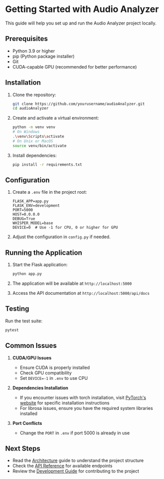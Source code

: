 # Getting Started with Audio Analyzer

This guide will help you set up and run the Audio Analyzer project locally.

## Prerequisites

- Python 3.9 or higher
- pip (Python package installer)
- Git
- CUDA-capable GPU (recommended for better performance)

## Installation

1. Clone the repository:
   ```bash
   git clone https://github.com/yourusername/audioAnalyzer.git
   cd audioAnalyzer
   ```

2. Create and activate a virtual environment:
   ```bash
   python -m venv venv
   # On Windows
   .\venv\Scripts\activate
   # On Unix or MacOS
   source venv/bin/activate
   ```

3. Install dependencies:
   ```bash
   pip install -r requirements.txt
   ```

## Configuration

1. Create a `.env` file in the project root:
   ```env
   FLASK_APP=app.py
   FLASK_ENV=development
   PORT=5000
   HOST=0.0.0.0
   DEBUG=True
   WHISPER_MODEL=base
   DEVICE=0  # Use -1 for CPU, 0 or higher for GPU
   ```

2. Adjust the configuration in `config.py` if needed.

## Running the Application

1. Start the Flask application:
   ```bash
   python app.py
   ```

2. The application will be available at `http://localhost:5000`

3. Access the API documentation at `http://localhost:5000/api/docs`

## Testing

Run the test suite:
```bash
pytest
```

## Common Issues

1. **CUDA/GPU Issues**
   - Ensure CUDA is properly installed
   - Check GPU compatibility
   - Set `DEVICE=-1` in `.env` to use CPU

2. **Dependencies Installation**
   - If you encounter issues with torch installation, visit [PyTorch's website](https://pytorch.org/) for specific installation instructions
   - For librosa issues, ensure you have the required system libraries installed

3. **Port Conflicts**
   - Change the `PORT` in `.env` if port 5000 is already in use

## Next Steps

- Read the [Architecture](./architecture.md) guide to understand the project structure
- Check the [API Reference](./api-reference.md) for available endpoints
- Review the [Development Guide](./development.md) for contributing to the project 